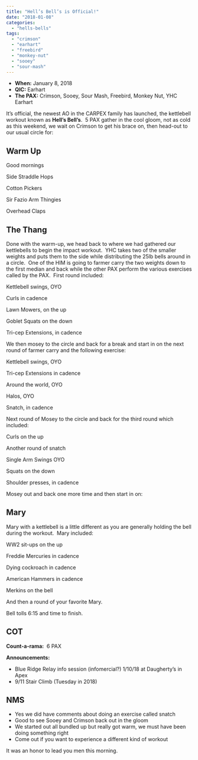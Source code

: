 ```yaml
---
title: "Hell’s Bell’s is Official!"
date: "2018-01-08"
categories: 
  - "hells-bells"
tags: 
  - "crimson"
  - "earhart"
  - "freebird"
  - "monkey-nut"
  - "sooey"
  - "sour-mash"
---
```


- **When:** January 8, 2018
- **QIC:** Earhart
- **The PAX:** Crimson, Sooey, Sour Mash, Freebird, Monkey Nut, YHC Earhart

It’s official, the newest AO in the CARPEX family has launched, the kettlebell workout known as **Hell’s Bell’s**.  5 PAX gather in the cool gloom, not as cold as this weekend, we wait on Crimson to get his brace on, then head-out to our usual circle for:

## Warm Up

Good mornings

Side Straddle Hops

Cotton Pickers

Sir Fazio Arm Thingies

Overhead Claps

## The Thang

Done with the warm-up, we head back to where we had gathered our kettlebells to begin the impact workout.  YHC takes two of the smaller weights and puts them to the side while distributing the 25lb bells around in a circle.  One of the HIM is going to farmer carry the two weights down to the first median and back while the other PAX perform the various exercises called by the PAX.  First round included:

Kettlebell swings, OYO

Curls in cadence

Lawn Mowers, on the up

Goblet Squats on the down

Tri-cep Extensions, in cadence

We then mosey to the circle and back for a break and start in on the next round of farmer carry and the following exercise:

Kettlebell swings, OYO

Tri-cep Extensions in cadence

Around the world, OYO

Halos, OYO

Snatch, in cadence

Next round of Mosey to the circle and back for the third round which included:

Curls on the up

Another round of snatch

Single Arm Swings OYO

Squats on the down

Shoulder presses, in cadence

Mosey out and back one more time and then start in on:

## Mary

Mary with a kettlebell is a little different as you are generally holding the bell during the workout.  Mary included:

WW2 sit-ups on the up

Freddie Mercuries in cadence

Dying cockroach in cadence

American Hammers in cadence

Merkins on the bell

And then a round of your favorite Mary.

Bell tolls 6:15 and time to finish.

## COT

**Count-a-rama:**  6 PAX

**Announcements:**

- Blue Ridge Relay info session (infomercial?) 1/10/18 at Daugherty’s in Apex
- 9/11 Stair Climb (Tuesday in 2018)

## NMS

- Yes we did have comments about doing an exercise called snatch
- Good to see Sooey and Crimson back out in the gloom
- We started out all bundled up but really got warm, we must have been doing something right
- Come out if you want to experience a different kind of workout

It was an honor to lead you men this morning.
